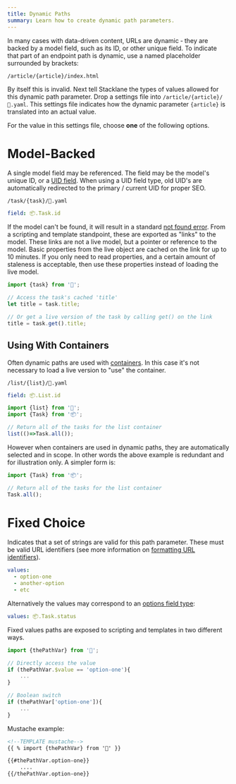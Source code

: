 ```yaml
---
title: Dynamic Paths
summary: Learn how to create dynamic path parameters.
---
```


In many cases with data-driven content, URLs are dynamic &dash;
they are backed by a model field, such as its ID, or other
unique field.  To indicate that part of an endpoint path
is dynamic, use a named placeholder surrounded by brackets:

`/article/{article}/index.html`

By itself this is invalid.
Next tell Stacklane the types of values allowed for this dynamic path parameter.
Drop a settings file into `/article/{article}/🔗.yaml`.
This settings file indicates how the dynamic parameter `{article}`
is translated into an actual value.

For the value in this settings file, choose **one** of the following options.

# Model-Backed

A single model field may be referenced.
The field may be the model's unique ID, or a [UID field](/🗄/Article/models/fields.md#uid).
When using a UID field type, old UID's are automatically redirected to the primary / current UID for proper SEO.

`/task/{task}/🔗.yaml`

```yaml
field: 📦.Task.id
```

If the model can't be found, it will result in a standard [not found error](/🗄/Article/endpoints/errors.md).
From a scripting and template standpoint, these are exported as "links" to the model.
These links are not a live model, but a pointer or reference to the model.
Basic properties from the live object are cached on the link for up to 10 minutes.
If you only need to read properties, and a certain amount of staleness is acceptable,
then use these properties instead of loading the live model.
    
```javascript
import {task} from '🔗';

// Access the task's cached 'title'
let title = task.title;

// Or get a live version of the task by calling get() on the link
title = task.get().title;
```

## Using With Containers

Often dynamic paths are used with [containers](/🗄/Article/models/containers.md).
In this case it's not necessary to load a live version to "use" the container.

`/list/{list}/🔗.yaml`

```yaml
field: 📦.List.id
```

```javascript
import {list} from '🔗';
import {Task} from '📦';

// Return all of the tasks for the list container
list(()=>Task.all());
```

However when containers are used in dynamic paths, they are automatically selected and in scope.
In other words the above example is redundant and for illustration only.
A simpler form is:

```javascript
import {Task} from '📦';

// Return all of the tasks for the list container
Task.all();
```


# Fixed Choice

Indicates that a set of strings are valid for this path parameter.
These must be valid URL identifiers (see more information on
[formatting URL identifiers](/🗄/Article/models/fields.md#uid)).

```yaml
values:
  - option-one
  - another-option
  - etc
```

Alternatively the values may correspond to an 
[options field type](/🗄/Article/models/fields.md#options):

```yaml
values: 📦.Task.status
```

Fixed values paths are exposed to scripting and templates
in two different ways.
        
```javascript
import {thePathVar} from '🔗';

// Directly access the value
if (thePathVar.$value == 'option-one'){
    ...
}

// Boolean switch
if (thePathVar['option-one']){
    ...
}
```

Mustache example:

```html
<!--TEMPLATE mustache-->
{{ % import {thePathVar} from '🔗' }}

{{#thePathVar.option-one}}
    ....
{{/thePathVar.option-one}}
```